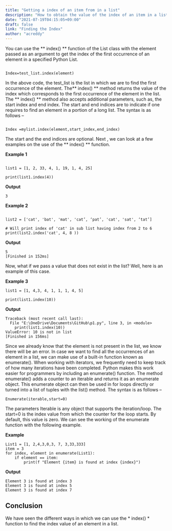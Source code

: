 ```yaml
---
title: "Getting a index of an item from in a list"
description: "How to obtain the value of the index of an item in a list."
date: "2021-07-19T04:15:05+09:00"
draft: false
link: "Finding the Index"
author: "acreddy"
---
```



You can use the ** index() ** function of the List class with the element passed as an argument to get the index of the first occurrence of an element in a specified Python List.

```

Index=test_list.index(element)

```

In the above code, the test_list is the list in which we are to find the first occurrence of the element. The** index() ** method returns the value of the index which corresponds to the first occurrence of the element in the list.
The  ** index() **  method also accepts additional parameters, such as, the start index and end index. The start and end indices are to indicate if one requires to find an element in a portion of a long list. The syntax is as follows – 

```

Index =mylist.index(element,start_index,end_index)

```

The start and the end indices are optional. 
Next , we can look at a few examples on the use of the ** index() ** function.

**Example 1**

```

list1 = [1, 2, 33, 4, 1, 19, 1, 4, 25]
 
print(list1.index(4))

```

**Output**

```
3
```

**Example 2**

```

list2 = ['cat', 'bat', 'mat', 'cat’, ‘pat’, 'cat', 'sat', ‘tat’]
 
# Will print index of 'cat' in sub list having index from 2 to 6
print(list2.index('cat', 4, 8 ))

```
**Output**

```
5
[Finished in 152ms]
```

Now, what if we pass a value that does not exist in the list? Well, here is an example of this case.

**Example 3**

``` 
list1 = [1, 4,3, 4, 1, 1, 1, 4, 5]
 
print(list1.index(10))

```

**Output**

```
Traceback (most recent call last):
  File "E:\OneDrive\Documents\GitHub\p1.py", line 3, in <module>
    print(list1.index(10))
ValueError: 10 is not in list
[Finished in 156ms]

```

Since we already know that the element is not present in the list, we know there will be an error. 
In case we want to find all the occurrences of an element in a list, we can make use of a built-in function known as enumerate().
When working with iterators, we frequently need to keep track of how many iterations have been completed. Python makes this work easier for programmers by including an enumerate() function. The method enumerate() adds a counter to an iterable and returns it as an enumerate object. This enumerate object can then be used in for loops directly or turned into a list of tuples with the list() method.  The syntax is as follows –

```
Enumerate(iterable,start=0)

```

The parameters Iterable is any object that supports the iteration/loop. The start=0 is the index value from which the counter for the loop starts. By default, this value is zero. We can see the working of the enumerate function with the following example.

**Example**

```
List1 = [1, 2,4,3,0,3, 7, 3,33,333]
item = 3
for index, element in enumerate(List1):
    if element == item:
        print(f "Element {item} is found at index {index}")

```

**Output**

```
Element 3 is found at index 3
Element 3 is found at index 5
Element 3 is found at index 7

```

## Conclusion

We have seen the different ways in which we can use the * index() * function to find the index value of an element in a list.

